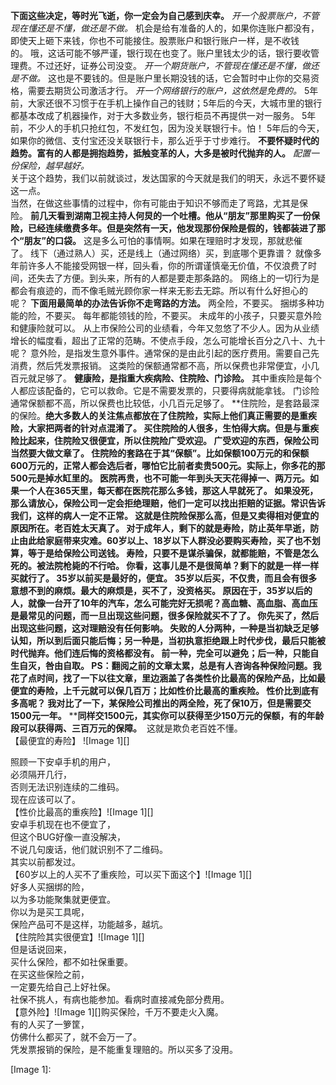 **下面这些决定，等时光飞逝，你一定会为自己感到庆幸。** *开一个股票账户，不管现在懂还是不懂，做还是不做。* 机会是给有准备的人的，如果你连账户都没有，即使天上砸下来钱，你也不可能接住。股票账户和银行账户一样，是不收钱的。 哦，这话可能不够严谨，银行现在也变了。账户里钱太少的话，银行要收管理费。不过还好，证券公司没变。 *开一个期货账户，不管现在懂还是不懂，做还是不做。* 这也是不要钱的。但是账户里长期没钱的话，它会暂时中止你的交易资格，需要去期货公司激活才行。 *开一个网络银行的账户，这依然是免费的。* 5年前，大家还很不习惯于在手机上操作自己的钱财；5年后的今天，大城市里的银行都基本改成了机器操作，对于大多数业务，银行柜员不再提供一对一服务。 5年前，不少人的手机只抢红包，不发红包，因为没关联银行卡。怕！ 5年后的今天，如果你的微信、支付宝还没关联银行卡，那么近乎于寸步难行。 **不要怀疑时代的趋势。富有的人都是拥抱趋势，抵触变革的人，大多是被时代抛弃的人。** *配置一份保险，越早越好。*  
关于这个趋势，我们以前就谈过，发达国家的今天就是我们的明天，永远不要怀疑这一点。
   
当然，在做这些事情的过程中，你有可能由于知识不够而走了弯路，尤其是保险。 **前几天看到湖南卫视主持人何炅的一个吐槽。他从“朋友”那里购买了一份保险，已经连续缴费多年。但是突然有一天，他发现那份保险是假的，钱都装进了那个“朋友”的口袋。** 这是多么可怕的事情啊。如果在理赔时才发现，那就悲催了。 线下（通过熟人）买，还是线上（通过网络）买，到底哪个更靠谱？ 就像多年前许多人不能接受网银一样，回头看，你的所谓谨慎毫无价值，不仅浪费了时间，还失去了方便。到头来，所有的人都是要走那条路的。 网络上的一切行为是都会有痕迹的，而不像毛贼光顾你家一样来无影去无踪。所以有什么好担心的呢？ **下面用最简单的办法告诉你不走弯路的方法。** 两全险，不要买。 捆绑多种功能的险，不要买。 每年都能领钱的险，不要买。 未成年的小孩子，只要买意外险和健康险就可以。 从上市保险公司的业绩看，今年又忽悠了不少人。因为从业绩增长的幅度看，超出了正常的范畴。不使点手段，怎么可能增长百分之八十、九十呢？ 意外险，是指发生意外事件。通常保的是由此引起的医疗费用。需要自己先消费，然后凭发票报销。 这类险的保额通常都不高，所以保费也非常便宜，小几百元就足够了。 **健康险，是指重大疾病险、住院险、门诊险。** 其中重疾险是每个人都应该配备的，它可以救命。它是不需要发票的，只要得病就能拿钱。 门诊险通常保额都不高，所以保费也比较低，小几百元足够了。 **住院险，是套路最深的保险。****绝大多数人的关注焦点都放在了住院险，实际上他们真正需要的是重疾险，大家把两者的针对点混淆了。** 买住院险的人很多，生怕得大病。但是与重疾险比起来，住院险又很便宜，所以住院险广受欢迎。 广受欢迎的东西，保险公司当然要大做文章了。 住院险的套路在于其“保额”。比如保额100万元的和保额600万元的，正常人都会选后者，哪怕它比前者卖贵500元。实际上，你多花的那500元是掉水缸里的。 医院再贵，也不可能一年到头天天花得掉一、两万元。如果一个人在365天里，每天都在医院花那么多钱，那这人早就死了。 如果没死，那么请放心，保险公司一定会拒绝理赔，他们一定可以找出拒赔的证据。常识告诉我们，这样的病人一定不正常。 这就是住院险保那么高，但是又卖得相对便宜的原因所在。老百姓太天真了。 对于成年人，剩下的就是寿险，防止英年早逝，防止由此给家庭带来灾难。60岁以上、18岁以下人群没必要购买寿险，买了也不划算，等于是给保险公司送钱。 寿险，只要不是谋杀骗保，就都能赔，不管是怎么死的。被法院枪毙的不行哈。 你看，这事儿是不是很简单？剩下的就是一样一样买就行了。 35岁以前买是最好的，便宜。 **35岁以后买，不仅贵，而且会有很多意想不到的麻烦。最大的麻烦是，买不了，没资格买。** 原因在于，35岁以后的人，就像一台开了10年的汽车，怎么可能完好无损呢？高血糖、高血脂、高血压是最常见的问题，而一旦出现这些问题，很多保险就买不了了。 **你先买了，然后出现这些问题，这对理赔没有任何影响。** 失败的人分两种，一种是当初缺乏足够认知，所以到后面只能后悔；另一种是，当初执意拒绝跟上时代步伐，最后只能被时代抛弃。他们连后悔的资格都没有。 前一种，完全可以避免；后一种，只能自生自灭，咎由自取。 PS：翻阅之前的文章太累，总是有人咨询各种保险问题。我花了点时间，找了一下以往文章，里边涵盖了各类性价比最高的保险产品，比如最便宜的寿险，上千元就可以保几百万；比如性价比最高的重疾险。 性价比到底有多高呢？ **我对比了一下，某保险公司推出的两全险，死了保10万，但是需要交1500元一年。**** ****同样交1500元，其实你可以获得至少150万元的保额，有的年龄段可以获得两、三百万元的保障。**  这就是欺负老百姓不懂。  
【最便宜的寿险】
![Image 1][]
  
照顾一下安卓手机的用户，  
必须隔开几行，  
否则无法识别连续的二维码。  
现在应该可以了。  
【性价比最高的重疾险】![Image 1][]  
安卓手机现在也不便宜了，  
但这个BUG好像一直没解决，  
不说几句废话，他们就识别不了二维码。  
其实以前都发过。  
【60岁以上的人买不了重疾险，可以买下面这个】![Image 1][]  
好多人买捆绑的险，  
以为多功能聚集就更便宜。  
你以为是买工具呢，  
保险产品可不是这样，功能越多，越坑。  
【住院险其实很便宜】![Image 1][]  
但是话说回来，  
买什么保险，都不如社保重要。  
在买这些保险之前，  
一定要先给自己上好社保。  
社保不挑人，有病也能参加。看病时直接减免部分费用。  
【意外险】![Image 1][]购买保险，千万不要走火入魔。  
有的人买了一箩筐，  
仿佛什么都买了，就不会万一了。  
凭发票报销的保险，是不能重复理赔的。所以买多了没用。  

[Image 1]: 
